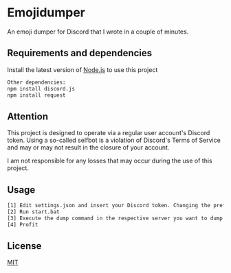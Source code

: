 # Emojidumper

An emoji dumper for Discord that I wrote in a couple of minutes.

## Requirements and dependencies

Install the latest version of [Node.js](https://nodejs.org/en/download/) to use this project
```bash
Other dependencies:
npm install discord.js
npm install request
```

## Attention

This project is designed to operate via a regular user account's Discord token. Using a so-called selfbot is a violation of Discord's Terms of Service and may or may not result in the closure of your account.

I am not responsible for any losses that may occur during the use of this project.

## Usage

```bash
[1] Edit settings.json and insert your Discord token. Changing the prefix is optional
[2] Run start.bat
[3] Execute the dump command in the respective server you want to dump (Default: e!dump)
[4] Profit
```

## License
[MIT](https://choosealicense.com/licenses/mit/)